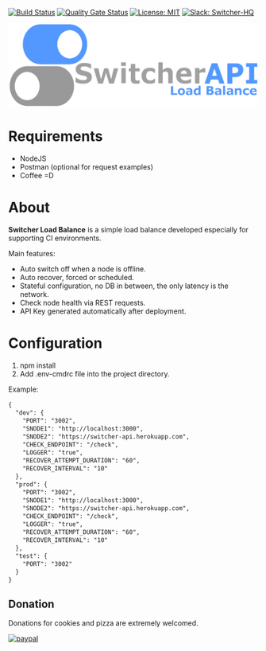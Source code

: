 [![Build Status](https://travis-ci.com/switcherapi/switcher-load-balance.svg?branch=master)](https://travis-ci.com/github/switcherapi/switcher-load-balance)
[![Quality Gate Status](https://sonarcloud.io/api/project_badges/measure?project=switcherapi_switcher-load-balance&metric=alert_status)](https://sonarcloud.io/dashboard?id=switcherapi_switcher-load-balance)
[![License: MIT](https://img.shields.io/badge/License-MIT-yellow.svg)](https://opensource.org/licenses/MIT)
[![Slack: Switcher-HQ](https://img.shields.io/badge/slack-@switcher/hq-blue.svg?logo=slack)](https://switcher-hq.slack.com/)

![Switcher Load Balance: Load Balancing API](https://github.com/petruki/switcherapi-assets/blob/master/logo/switcherapi_loadbalance.png)

# Requirements  
- NodeJS
- Postman (optional for request examples)
- Coffee =D

# About  
**Switcher Load Balance** is a simple load balance developed especially for supporting CI environments.

Main features:
- Auto switch off when a node is offline.
- Auto recover, forced or scheduled.
- Stateful configuration, no DB in between, the only latency is the network.
- Check node health via REST requests.
- API Key generated automatically after deployment.

# Configuration
1) npm install
2) Add .env-cmdrc file into the project directory.

Example:
```
{
  "dev": {
    "PORT": "3002",
    "SNODE1": "http://localhost:3000",
    "SNODE2": "https://switcher-api.herokuapp.com",
    "CHECK_ENDPOINT": "/check",
    "LOGGER": "true",
    "RECOVER_ATTEMPT_DURATION": "60",
    "RECOVER_INTERVAL": "10"
  },
  "prod": {
    "PORT": "3002",
    "SNODE1": "http://localhost:3000",
    "SNODE2": "https://switcher-api.herokuapp.com",
    "CHECK_ENDPOINT": "/check",
    "LOGGER": "true",
    "RECOVER_ATTEMPT_DURATION": "60",
    "RECOVER_INTERVAL": "10"
  },
  "test": {
    "PORT": "3002"
  }
}
```

## Donation
Donations for cookies and pizza are extremely welcomed.

[![paypal](https://www.paypalobjects.com/en_US/i/btn/btn_donateCC_LG.gif)](https://www.paypal.com/cgi-bin/webscr?cmd=_s-xclick&hosted_button_id=9FKW64V67RKXW&source=url)